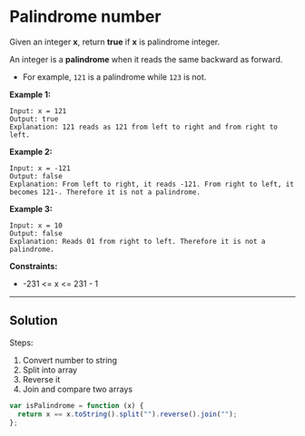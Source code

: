 # Palindrome number

Given an integer **x**, return **true** if **x** is palindrome integer.

An integer is a **palindrome** when it reads the same backward as forward.

- For example, `121` is a palindrome while `123` is not.

**Example 1:**

```
Input: x = 121
Output: true
Explanation: 121 reads as 121 from left to right and from right to left.
```

**Example 2:**

```
Input: x = -121
Output: false
Explanation: From left to right, it reads -121. From right to left, it becomes 121-. Therefore it is not a palindrome.
```

**Example 3:**

```
Input: x = 10
Output: false
Explanation: Reads 01 from right to left. Therefore it is not a palindrome.
```

**Constraints:**

- -231 <= x <= 231 - 1

<hr />

## Solution

Steps:

1.  Convert number to string
2.  Split into array
3.  Reverse it
4.  Join and compare two arrays

```js
var isPalindrome = function (x) {
  return x == x.toString().split("").reverse().join("");
};
```
